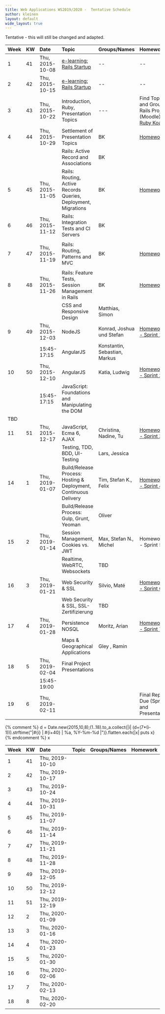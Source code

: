 ```yaml
---
title: Web Applications WS2019/2020 -  Tentative Schedule
author: kleinen
layout: default
wide_layout: true
---
```


Tentative - this will still be changed and adapted.


| Week | KW | Date            | Topic                                                             | Groups/Names                  | Homework                                                                                                             |
|:-----|:---|:----------------|:------------------------------------------------------------------|:------------------------------|:---------------------------------------------------------------------------------------------------------------------|
| 1    | 41 | Thu, 2015-10-08 | [e-learning: Rails Startup](../#schedule)                         | --                            | --                                                                                                                   |
| 2    | 42 | Thu, 2015-10-15 | [e-learning: Rails Startup](../#schedule)                         | --                            | --                                                                                                                   |
| 3    | 43 | Thu, 2015-10-22 | Introduction, Ruby, Presentation Topics                           | ---                           | Find Topic and Group for Rails Project (Moodle), [Ruby Koans](https://github.com/htw-imi-wt1wa-ws2015/ruby-learning) |
| 4    | 44 | Thu, 2015-10-29 | Settlement of Presentation Topics                                 | BK                            | [Homework 1](../homework/week1)                                                                                      |
|      |    |                 | Rails: Active Record and Associations                             | BK                            |                                                                                                                      |
| 5    | 45 | Thu, 2015-11-05 | Rails: Routing, Active Records Queries, Deployment, Migrations    | BK                            | [Homework 2](../homework/week2)                                                                                      |
| 6    | 46 | Thu, 2015-11-12 | Rails: Integration Tests and CI Servers                           | BK                            |                                                                                                                      |
|      |    |                 |                                                                   |                               |                                                                                                                      |
| 7    | 47 | Thu, 2015-11-19 | Rails: Routing, Patterns and  MVC                                 | BK                            | [Homework 3](../homework/week3)                                                                                      |
|      |    |                 |                                                                   |                               |                                                                                                                      |
| 8    | 48 | Thu, 2015-11-26 | Rails: Feature Tests, Session Management in Rails                 | BK                            | [Homework 4](../homework/week4)                                                                                      |
|      |    |                 | CSS and Responsive Design                                         | Matthias, Simon               |                                                                                                                      |
| 9    | 49 | Thu, 2015-12-03 | NodeJS                                                            | Konrad, Joshua und Stefan     | [Homework 5 - Sprint 1](../homework/week5)                                                                           |
|      |    | 15:45-17:15     | AngularJS                                                         | Konstantin, Sebastian, Markus |                                                                                                                      |
| 10   | 50 | Thu, 2015-12-10 | AngularJS                                                         | Katia, Ludwig                 | [Homework 6 - Sprint 2](../homework/week6)                                                                           |
|      |    | 15:45-17:15     | JavaScript: Foundations and Manipulating the DOM                  |                               |                                                                                                                      |
| TBD  |    |                 |                                                                   |                               |                                                                                                                      |
| 11   | 51 | Thu, 2015-12-17 | JavaScript, Ecma 6, AJAX                                          | Christina, Nadine, Tu         | [Homework 7 - Sprint 3](../homework/week7)                                                                           |
|      |    |                 | Testing, TDD, BDD, UI-Testing                                     | Lars, Jessica                 |                                                                                                                      |
| 14   | 1  | Thu, 2019-01-07 | Build/Release Process:  Hosting & Deployment, Continuous Delivery | Tim, Stefan K., Felix         | [Homework 8 - Sprint 4](../homework/week8)                                                                           |
|      |    |                 | Build/Release Process: Gulp, Grunt, Yeoman                        | Oliver                        |                                                                                                                      |
| 15   | 2  | Thu, 2019-01-14 | Session Management, Cookies vs. JWT                               | Max, Stefan N., Michel        | Homework 9 - Sprint 5                                                                                                |
|      |    |                 | Realtime, WebRTC, Websockets                                      | TBD                           |                                                                                                                      |
| 16   | 3  | Thu, 2019-01-21 | Web Security & SSL                                                | Silvio, Maté                  | [Homework 10 - Sprint 6](../homework/week10)                                                                         |
|      |    |                 | Web Security & SSL, SSL-Zertifizierung                            | TBD                           |                                                                                                                      |
| 17   | 4  | Thu, 2019-01-28 | Persistence NOSQL                                                 | Moritz, Arian                 | [Homework 11 - Sprint 7](../homework/week11)                                                                         |
|      |    |                 | Maps & Geographical Applications                                  | Gley , Ramin                  |                                                                                                                      |
| 18   | 5  | Thu, 2019-02-04 | Final Project Presentations                                       |                               |                                                                                                                      |
|      |    | 15:45-19:00     |                                                                   |                               |                                                                                                                      |
| 19   | 6  | Thu, 2019-02-11 |                                                                   |                               | Final Reports Due (Sprint 7 and Presentations)                                                                       |
|      |    |                 |                                                                   |                               |                                                                                                                      |

{% comment %}
d = Date.new(2015,10,8);(1..18).to_a.collect{|i| (d+(7*(i-1))).strftime("|#{i} | #{i+40} | %a, %Y-%m-%d |")}.flatten.each{|x| puts x}
{% endcomment %}
x

| Week | KW | Date            | Topic | Groups/Names | Homework |
|:-----|:---|:----------------|:------|:-------------|:---------|
| 1    | 41 | Thu, 2019-10-10 |       |              |          |
| 2    | 42 | Thu, 2019-10-17 |       |              |          |
| 3    | 43 | Thu, 2019-10-24 |       |              |          |
| 4    | 44 | Thu, 2019-10-31 |       |              |          |
| 5    | 45 | Thu, 2019-11-07 |       |              |          |
| 6    | 46 | Thu, 2019-11-14 |       |              |          |
| 7    | 47 | Thu, 2019-11-21 |       |              |          |
| 8    | 48 | Thu, 2019-11-28 |       |              |          |
| 9    | 49 | Thu, 2019-12-05 |       |              |          |
| 10   | 50 | Thu, 2019-12-12 |       |              |          |
| 11   | 51 | Thu, 2019-12-19 |       |              |          |
| 12   | 2  | Thu, 2020-01-09 |       |              |          |
| 13   | 3  | Thu, 2020-01-16 |       |              |          |
| 14   | 4  | Thu, 2020-01-23 |       |              |          |
| 15   | 5  | Thu, 2020-01-30 |       |              |          |
| 16   | 6  | Thu, 2020-02-06 |       |              |          |
| 17   | 7  | Thu, 2020-02-13 |       |              |          |
| 18   | 8  | Thu, 2020-02-20 |       |              |          |
